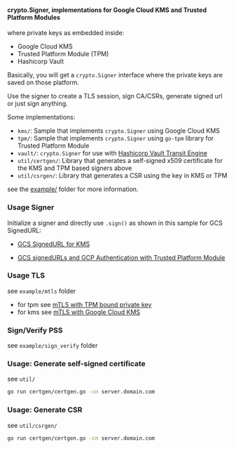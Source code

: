 #### crypto.Signer, implementations for Google Cloud KMS and Trusted Platform Modules

where private keys as embedded inside:

* Google Cloud KMS 
* Trusted Platform Module (TPM)
* Hashicorp Vault

Basically, you will get a `crypto.Signer` interface where the private keys are saved on those platform.  

Use the signer to create a TLS session, sign CA/CSRs, generate signed url or just sign anything.

Some implementations:

- `kms/`:  Sample that implements `crypto.Signer` using Google Cloud KMS
- `tpm/`:  Sample that implements `crypto.Signer`  using `go-tpm` library for Trusted Platform Module
- `vault/`:  `crypto.Signer` for use with [Hashicorp Vault Transit Engine](https://www.vaultproject.io/docs/secrets/transit)
- `util/certgen/`:  Library that generates a self-signed x509 certificate for the KMS and TPM based signers above
- `util/csrgen/`:  Library that generates a CSR using the key in KMS or TPM 


see the [example/](example/) folder for more information.

### Usage Signer

Initialize a signer and directly use `.sign()` as shown in this sample for GCS SignedURL:

- [GCS SignedURL for KMS](https://github.com/salrashid123/kms_service_accounts/blob/master/main.go#L56)
* [GCS signedURLs and GCP Authentication with Trusted Platform Module](https://github.com/salrashid123/gcs_tpm)

### Usage TLS

see `example/mtls` folder

* for tpm see [mTLS with TPM bound private key](https://github.com/salrashid123/go_tpm_https_embed)
* for kms see [mTLS with Google Cloud KMS](https://github.com/salrashid123/kms_golang_signer)


### Sign/Verify PSS

see `example/sign_verify` folder

### Usage: Generate self-signed certificate

see `util/`

```bash
go run certgen/certgen.go -cn server.domain.com
```

### Usage: Generate CSR

see `util/csrgen/`

```bash
go run certgen/certgen.go -cn server.domain.com
```

